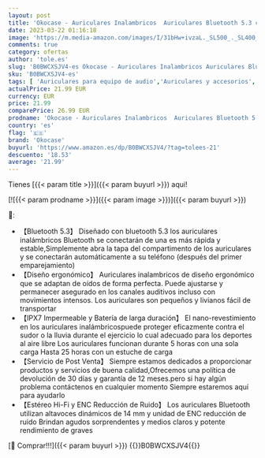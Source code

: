 ```yaml
---
layout: post
title: 'Okocase - Auriculares Inalambricos  Auriculares Bluetooth 5.3 con ENC Cancelacion de Ruido  Cascos Inalambricos con Microfono  IPX7 Impermeable  para iPhone Samsung'
date: 2023-03-22 01:16:18
image: 'https://m.media-amazon.com/images/I/31bHw+ivzaL._SL500_._SL400_.jpg'
comments: true
category: ofertas
author: 'tole.es'
slug: 'B0BWCXSJV4-es Okocase - Auriculares Inalambricos Auriculares Bluetooth...'
sku: 'B0BWCXSJV4-es'
tags: [ 'Auriculares para equipo de audio','Auriculares y accesorios','Electrónica','iphone','okocase','🇪🇸', ]
actualPrice: 21.99 EUR
currency: EUR
price: 21.99
comparePrice: 26.99 EUR
prodname: 'Okocase - Auriculares Inalambricos  Auriculares Bluetooth 5.3 con ENC Cancelacion de Ruido  Cascos Inalambricos con Microfono  IPX7 Impermeable  para iPhone Samsung'
country: 'es'
flag: '🇪🇸'
brand: 'Okocase'
buyurl: 'https://www.amazon.es/dp/B0BWCXSJV4/?tag=tolees-21'
descuento: '18.53'
average: '21.99'
---
```


Tienes [{{< param title >}}]({{< param buyurl >}}) aqui!

[![{{< param prodname >}}]({{< param image >}})]({{< param buyurl >}})

🔎:

- 【Bluetooth 5.3】 Diseñado con bluetooth 5.3 los auriculares inalámbricos Bluetooth se conectarán de una es más rápida y estable,Simplemente abra la tapa del compartimento de los auriculares y se conectarán automáticamente a su teléfono (después del primer emparejamiento)
- 【Diseño ergonómico】 Auriculares inalambricos de diseño ergonómico que se adaptan de oídos de forma perfecta. Puede ajustarse y permanecer asegurado en los canales auditivos incluso con movimientos intensos. Los auriculares son pequeños y livianos fácil de transportar
- 【IPX7 Impermeable y Batería de larga duración】 El nano-revestimiento en los auriculares inalámbricospuede proteger eficazmente contra el sudor o la lluvia durante el ejercicio lo cual adecuado para los deportes al aire libre Los auriculares funcionan durante 5 horas con una sola carga Hasta 25 horas con un estuche de carga
- 【Servicio de Post Venta】 Siempre estamos dedicados a proporcionar productos y servicios de buena calidad,Ofrecemos una política de devolución de 30 días y garantía de 12 meses.pero si hay algún problema contáctenos en cualquier momento Siempre estaremos aquí para ayudarlo
- 【Estéreo Hi-Fi y ENC Reducción de Ruido】 Los auriculares Bluetooth utilizan altavoces dinámicos de 14 mm y unidad de ENC reducción de ruido Brindan agudos sorprendentes y medios claros y potente rendimiento de graves

[🛒 Comprar!!!]({{< param buyurl >}})
{{<world>}}B0BWCXSJV4{{</world>}}
